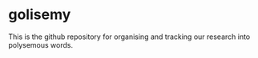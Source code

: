 # golisemy
This is the github repository for organising and tracking our research into polysemous words.
